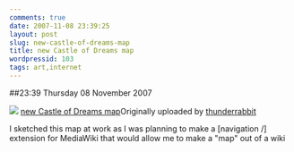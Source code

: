 ```yaml
---
comments: true
date: 2007-11-08 23:39:25
layout: post
slug: new-castle-of-dreams-map
title: new Castle of Dreams map
wordpressid: 103
tags: art,internet
---
```


##23:39 Thursday 08 November 2007

[![](http://farm3.static.flickr.com/2217/1919336740_add5b5614e.jpg)](http://www.flickr.com/photos/thunderrabbit/1919336740/)
[new Castle of Dreams map](http://www.flickr.com/photos/thunderrabbit/1919336740/)Originally uploaded by [thunderrabbit](http://www.flickr.com/people/thunderrabbit/)


I sketched this map at work as I was planning to make a [navigation /] extension for MediaWiki that would allow me to make a "map" out of a wiki
